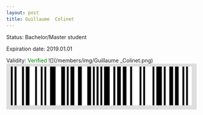 ```yaml
---
layout: post
title: Guillaume  Colinet
---
```


Status: Bachelor/Master student

Expiration date: 2019.01.01

Validity: <font color="green"> Verified</font> 
![](/members/img/Guillaume _Colinet.png)
![](/members/img/bar.png)
